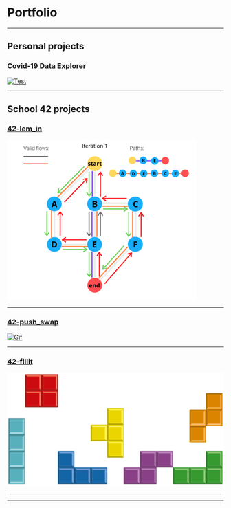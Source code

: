 # Portfolio

---

## Personal projects 

### [Covid-19 Data Explorer](/project1)

<a href="/project1">
   <img alt="Test" src="https://media.giphy.com/media/JSpM4vjH4h88MrLms3/giphy.gif?raw=true">
</a>  

---

## School 42 projects

### [42-lem_in](/project2)  

<a href="/project2">
   <img alt="flows" src="images/flows.png?raw=true">
</a>  

---
### [42-push_swap](/project3)  

<a href="/project3">
   <img alt="Gif" src="https://media.giphy.com/media/Z9KQXYnxTpWIMArgTP/giphy.gif?raw=true">
</a>  

---

### [42-fillit](/project4)  

<a href="/project4">
   <img alt="Cubes" src="images/cubes.png?raw=true">
</a>  

---



---
